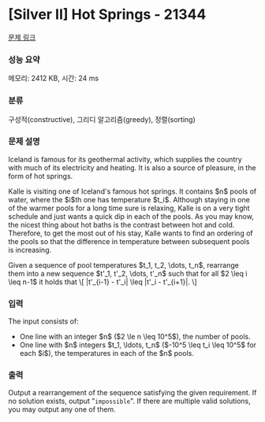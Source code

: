 # [Silver II] Hot Springs - 21344 

[문제 링크](https://www.acmicpc.net/problem/21344) 

### 성능 요약

메모리: 2412 KB, 시간: 24 ms

### 분류

구성적(constructive), 그리디 알고리즘(greedy), 정렬(sorting)

### 문제 설명

<p>Iceland is famous for its geothermal activity, which supplies the country with much of its electricity and heating. It is also a source of pleasure, in the form of hot springs.</p>

<p>Kalle is visiting one of Iceland's famous hot springs. It contains $n$ pools of water, where the $i$th one has temperature $t_i$. Although staying in one of the warmer pools for a long time sure is relaxing, Kalle is on a very tight schedule and just wants a quick dip in each of the pools. As you may know, the nicest thing about hot baths is the contrast between hot and cold. Therefore, to get the most out of his stay, Kalle wants to find an ordering of the pools so that the difference in temperature between subsequent pools is increasing.</p>

<p>Given a sequence of pool temperatures $t_1, t_2, \dots, t_n$, rearrange them into a new sequence $t'_1, t'_2, \dots, t'_n$ such that for all $2 \leq i \leq n-1$ it holds that \[ |t'_{i-1} - t'_i| \leq |t'_i - t'_{i+1}|. \]</p>

### 입력 

 <p>The input consists of:</p>

<ul>
	<li>One line with an integer $n$ ($2 \le n \leq  10^5$), the number of pools.</li>
	<li>One line with $n$ integers $t_1, \ldots, t_n$ ($-10^5 \leq t_i \leq 10^5$ for each $i$), the temperatures in each of the $n$ pools.</li>
</ul>

### 출력 

 <p>Output a rearrangement of the sequence satisfying the given requirement. If no solution exists, output "<code>impossible</code>". If there are multiple valid solutions, you may output any one of them.</p>

